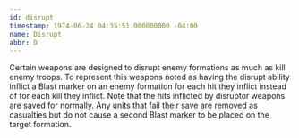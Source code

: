 ```yaml
---
id: disrupt
timestamp: 1974-06-24 04:35:51.000000000 -04:00
name: Disrupt
abbr: D
---
```

<p>Certain weapons are designed to disrupt enemy formations as much as kill enemy troops. To represent this weapons noted as having the disrupt ability inflict a Blast marker on an enemy formation for each hit they inflict instead of for each kill they inflict. Note that the hits inflicted by disruptor weapons are saved for normally. Any units that fail their save are removed as casualties but do not cause a second Blast marker to be placed on the target formation.</p>